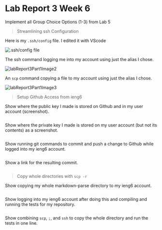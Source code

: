 # Lab Report 3 Week 6

Implement all Group Choice Options (1-3) from Lab 5

> Streamlining ssh Configuration

Here is my `.ssh/config` file. I edited it with VScode

![.ssh/config file](https://8yby8sd.github.io/cse15l-lab-reports/configFile.png)

The ssh command logging me into my account using just the alias I chose.

![labReport3Part1Image2](https://8yby8sd.github.io/cse15l-lab-reports/labReport3Part1Image2.png)

An `scp` command copying a file to my account using just the alias I chose.

![labReport3Part1Image3](https://8yby8sd.github.io/cse15l-lab-reports/labReport3Part1Image3.png)


> Setup Github Access from ieng6

Show where the public key I made is stored on Github and in my user account (screenshot).

![]()

Show where the private key I made is stored on my user account (but not its contents) as a screenshot.

![]()

Show running git commands to commit and push a change to Github while logged into my ieng6 account.

![]()

Show a link for the resulting commit.

![]()

> Copy whole directories with `scp -r`

Show copying my whole markdown-parse directory to my ieng6 account.

![]()

Show logging into my ieng6 account after doing this and compiling and running the tests for my repository.

![]()

Show combining `scp`, `;`, and `ssh` to copy the whole directory and run the tests in one line.